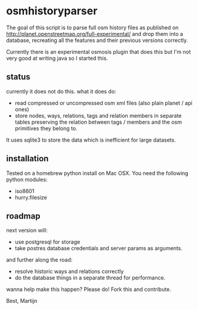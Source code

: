 osmhistoryparser
================

The goal of this script is to parse full osm history files as published on http://planet.openstreetmap.org/full-experimental/ and drop them into a database, recreating all the features and their previous versions correctly.

Currently there is an experimental osmosis plugin that does this but I'm not very good at writing java so I started this.

status
------
currently it does not do this. what it does do:
* read compressed or uncompressed osm xml files (also plain planet / api ones)
* store nodes, ways, relations, tags and relation members in separate tables preserving the relation between tags / members and the osm primitives they belong to.

It uses sqlite3 to store the data which is inefficient for large datasets.

installation
------------

Tested on a homebrew python install on Mac OSX. 
You need the following python modules:
* iso8601
* hurry.filesize

roadmap
-------
next version will:
* use postgresql for storage
* take postres database credentials and server params as arguments.

and further along the road:
* resolve historic ways and relations correctly
* do the database things in a separate thread for performance.

wanna help make this happen? Please do! Fork this and contribute. 

Best,
Martijn
